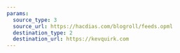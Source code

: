 ```yaml
---
params:
  source_type: 3
  source_url: https://hacdias.com/blogroll/feeds.opml
  destination_type: 2
  destination_url: https://kevquirk.com
---
```

